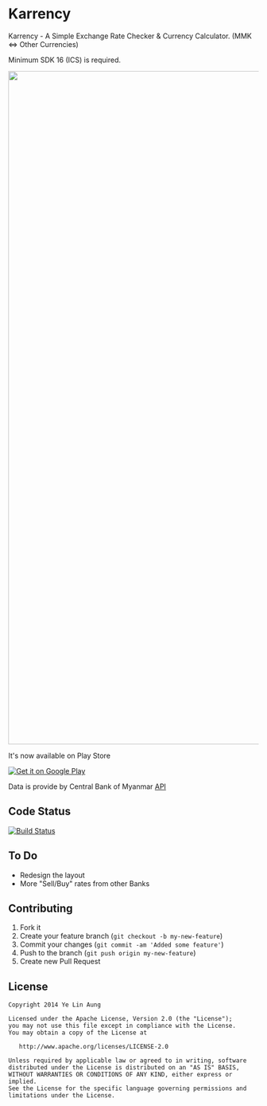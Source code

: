 Karrency
========

Karrency - A Simple Exchange Rate Checker & Currency Calculator. (MMK <=> Other Currencies)

Minimum SDK 16 (ICS) is required.

<a href="https://raw.githubusercontent.com/yelinaung/Karrency/master/device-2014-04-16-223625_framed.png"><img src="https://raw.githubusercontent.com/yelinaung/Karrency/master/device-2014-04-16-223625_framed.png" height="1352" width="800" ></a>


It's now available on Play Store

<a href="https://play.google.com/store/apps/details?id=com.yelinaung.karrency.app">
  <img alt="Get it on Google Play" src="https://developer.android.com/images/brand/en_generic_rgb_wo_60.png" />
</a>


Data is provide by Central Bank of Myanmar [API](http://forex.cbm.gov.mm)

Code Status
-----------
[![Build Status](https://travis-ci.org/yelinaung/Karrency.svg?branch=master)](https://travis-ci.org/yelinaung/Karrency)


To Do
-----

 * Redesign the layout
 * More "Sell/Buy" rates from other Banks

Contributing
------------

 1. Fork it
 2. Create your feature branch (`git checkout -b my-new-feature`)
 3. Commit your changes (`git commit -am 'Added some feature'`)
 4. Push to the branch (`git push origin my-new-feature`)
 5. Create new Pull Request

License
--------

    Copyright 2014 Ye Lin Aung

    Licensed under the Apache License, Version 2.0 (the "License");
    you may not use this file except in compliance with the License.
    You may obtain a copy of the License at

       http://www.apache.org/licenses/LICENSE-2.0

    Unless required by applicable law or agreed to in writing, software
    distributed under the License is distributed on an "AS IS" BASIS,
    WITHOUT WARRANTIES OR CONDITIONS OF ANY KIND, either express or implied.
    See the License for the specific language governing permissions and
    limitations under the License.
